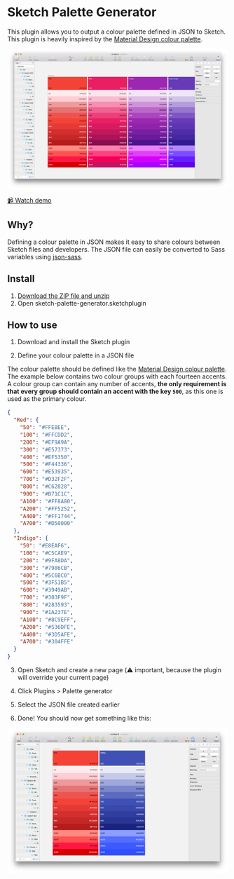 # Sketch Palette Generator

This plugin allows you to output a colour palette defined in JSON to Sketch. This plugin is heavily inspired by the [Material Design colour palette](https://material.io/guidelines/style/color.html#color-color-palette).

![Screenshot](screenshot.png)

[📹 Watch demo](https://www.youtube.com/watch?v=bbrRPYByRx8)

## Why?

Defining a colour palette in JSON makes it easy to share colours between Sketch files and developers. The JSON file can easily be converted to Sass variables using [json-sass](https://github.com/acdlite/json-sass).

## Install

1. [Download the ZIP file and unzip](https://github.com/TimonVS/sketch-palette-generator/releases/download/v0.1/sketch-palette-generator.sketchplugin.zip)
2. Open sketch-palette-generator.sketchplugin

## How to use

1. Download and install the Sketch plugin

2. Define your colour palette in a JSON file

The colour palette should be defined like the [Material Design colour palette](https://material.io/guidelines/style/color.html#color-color-palette). The example below contains two colour groups with each fourteen accents. A colour group can contain any number of accents, **the only requirement is that every group should contain an accent with the key `500`**, as this one is used as the primary colour.

```json
{
  "Red": {
    "50": "#FFEBEE",
    "100": "#FFCDD2",
    "200": "#EF9A9A",
    "300": "#E57373",
    "400": "#EF5350",
    "500": "#F44336",
    "600": "#E53935",
    "700": "#D32F2F",
    "800": "#C62828",
    "900": "#B71C1C",
    "A100": "#FF8A80",
    "A200": "#FF5252",
    "A400": "#FF1744",
    "A700": "#D50000"
  },
  "Indigo": {
    "50": "#E8EAF6",
    "100": "#C5CAE9",
    "200": "#9FA8DA",
    "300": "#7986CB",
    "400": "#5C6BC0",
    "500": "#3F51B5",
    "600": "#3949AB",
    "700": "#303F9F",
    "800": "#283593",
    "900": "#1A237E",
    "A100": "#8C9EFF",
    "A200": "#536DFE",
    "A400": "#3D5AFE",
    "A700": "#304FFE"
  }
}
```

3. Open Sketch and create a new page (⚠️ important, because the plugin will override your current page)

3. Click Plugins > Palette generator

4. Select the JSON file created earlier

5. Done! You should now get something like this:

![Screenshot](screenshot-2.png)

